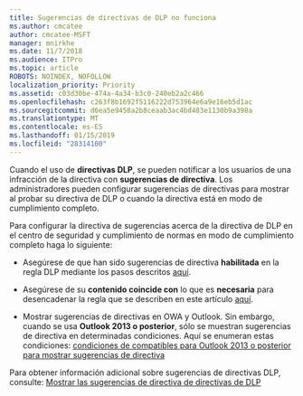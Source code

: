 ```yaml
---
title: Sugerencias de directivas de DLP no funciona
ms.author: cmcatee
author: cmcatee-MSFT
manager: mnirkhe
ms.date: 11/7/2018
ms.audience: ITPro
ms.topic: article
ROBOTS: NOINDEX, NOFOLLOW
localization_priority: Priority
ms.assetid: c03d30be-474a-4a34-b3c0-240eb2a2c466
ms.openlocfilehash: c263f8b1692f5116222d753964e6a9e16eb5d1ac
ms.sourcegitcommit: d6ea5e9458a2b8ceaab3ac4bd483e1130b9a398a
ms.translationtype: MT
ms.contentlocale: es-ES
ms.lasthandoff: 01/15/2019
ms.locfileid: "28314100"
---
```

Cuando el uso de **directivas DLP**, se pueden notificar a los usuarios de una infracción de la directiva con **sugerencias de directiva**. Los administradores pueden configurar sugerencias de directivas para mostrar al probar su directiva de DLP o cuando la directiva está en modo de cumplimiento completo. 
  
Para configurar la directiva de sugerencias acerca de la directiva de DLP en el centro de seguridad y cumplimiento de normas en modo de cumplimiento completo haga lo siguiente:
  
- Asegúrese de que han sido sugerencias de directiva **habilitada** en la regla DLP mediante los pasos descritos [aquí](https://docs.microsoft.com/en-us/office365/securitycompliance/use-notifications-and-policy-tips).
    
- Asegúrese de su **contenido coincide con** lo que es **necesaria** para desencadenar la regla que se describen en este artículo [aquí](https://docs.microsoft.com/en-us/office365/securitycompliance/what-the-sensitive-information-types-look-for).
    
- Mostrar sugerencias de directivas en OWA y Outlook. Sin embargo, cuando se usa **Outlook 2013 o posterior**, sólo se muestran sugerencias de directiva en determinadas condiciones. Aquí se enumeran estas condiciones: [condiciones de compatibles para Outlook 2013 o posterior para mostrar sugerencias de directiva](https://docs.microsoft.com/en-us/office365/securitycompliance/use-notifications-and-policy-tips#outlook-2013-and-later-supports-showing-policy-tips-for-only-some-conditions)
    
Para obtener información adicional sobre sugerencias de directivas DLP, consulte: [Mostrar las sugerencias de directiva de directivas de DLP](https://docs.microsoft.com/en-us/office365/securitycompliance/use-notifications-and-policy-tips)
  

